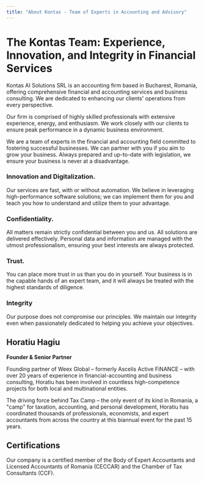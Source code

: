 ```yaml
---
title: "About Kontas - Team of Experts in Accounting and Advisory"
---
```

<!-- Hreflang tags for SEO -->
<!--
<link rel="alternate" href="https://kontas.ro/en/about-us/" hreflang="en-RO" />
<link rel="alternate" href="https://kontas.ro/despre-noi/" hreflang="ro-RO" />
<link rel="alternate" href="https://kontas.ro/en/about-us/" hreflang="x-default" />
-->

# The Kontas Team: Experience, Innovation, and Integrity in Financial Services

Kontas AI Solutions SRL is an accounting firm based in Bucharest, Romania, offering comprehensive financial and accounting services and business consulting. We are dedicated to enhancing our clients' operations from every perspective.

Our firm is comprised of highly skilled professionals with extensive experience, energy, and enthusiasm. We work closely with our clients to ensure peak performance in a dynamic business environment.

We are a team of experts in the financial and accounting field committed to fostering successful businesses. We can partner with you if you aim to grow your business. Always prepared and up-to-date with legislation, we ensure your business is never at a disadvantage.

### Innovation and Digitalization.
Our services are fast, with or without automation. We believe in leveraging high-performance software solutions; we can implement them for you and teach you how to understand and utilize them to your advantage.

### Confidentiality.
All matters remain strictly confidential between you and us. All solutions are delivered effectively. Personal data and information are managed with the utmost professionalism, ensuring your best interests are always protected.

### Trust.
You can place more trust in us than you do in yourself. Your business is in the capable hands of an expert team, and it will always be treated with the highest standards of diligence.

### Integrity
Our purpose does not compromise our principles. We maintain our integrity even when passionately dedicated to helping you achieve your objectives.

## Horatiu Hagiu
**Founder & Senior Partner**

Founding partner of Weex Global – formerly Ascelis Active FiNANCE – with over 20 years of experience in financial-accounting and business consulting, Horatiu has been involved in countless high-competence projects for both local and multinational entities.

The driving force behind Tax Camp – the only event of its kind in Romania, a "camp" for taxation, accounting, and personal development, Horatiu has coordinated thousands of professionals, economists, and expert accountants from across the country at this biannual event for the past 15 years.

## Certifications

Our company is a certified member of the Body of Expert Accountants and Licensed Accountants of Romania (CECCAR) and the Chamber of Tax Consultants (CCF).
